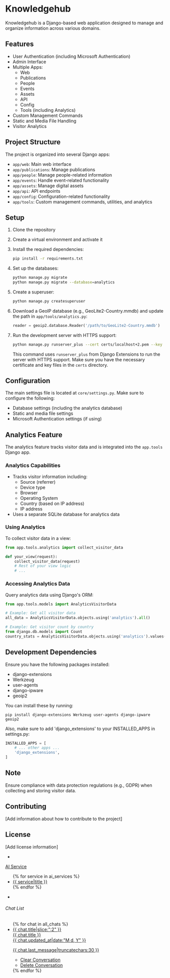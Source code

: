 # Knowledgehub

Knowledgehub is a Django-based web application designed to manage and organize information across various domains.

## Features

- User Authentication (including Microsoft Authentication)
- Admin Interface
- Multiple Apps:
  - Web
  - Publications
  - People
  - Events
  - Assets
  - API
  - Config
  - Tools (including Analytics)
- Custom Management Commands
- Static and Media File Handling
- Visitor Analytics

## Project Structure

The project is organized into several Django apps:

- `app/web`: Main web interface
- `app/publications`: Manage publications
- `app/people`: Manage people-related information
- `app/events`: Handle event-related functionality
- `app/assets`: Manage digital assets
- `app/api`: API endpoints
- `app/config`: Configuration-related functionality
- `app/tools`: Custom management commands, utilities, and analytics

## Setup

1. Clone the repository
2. Create a virtual environment and activate it
3. Install the required dependencies:
   ```bash
   pip install -r requirements.txt
   ```
4. Set up the databases:
   ```bash
   python manage.py migrate
   python manage.py migrate --database=analytics
   ```
5. Create a superuser:
   ```bash
   python manage.py createsuperuser
   ```
6. Download a GeoIP database (e.g., GeoLite2-Country.mmdb) and update the path in `app/tools/analytics.py`:
   ```python
   reader = geoip2.database.Reader('/path/to/GeoLite2-Country.mmdb')
   ```
7. Run the development server with HTTPS support:
   ```bash
   python manage.py runserver_plus --cert certs/localhost+2.pem --key certs/localhost+2-key.pem
   ```

   This command uses `runserver_plus` from Django Extensions to run the server with HTTPS support. Make sure you have the necessary certificate and key files in the `certs` directory.

## Configuration

The main settings file is located at `core/settings.py`. Make sure to configure the following:

- Database settings (including the analytics database)
- Static and media file settings
- Microsoft Authentication settings (if using)

## Analytics Feature

The analytics feature tracks visitor data and is integrated into the `app.tools` Django app.

### Analytics Capabilities

- Tracks visitor information including:
  - Source (referrer)
  - Device type
  - Browser
  - Operating System
  - Country (based on IP address)
  - IP address
- Uses a separate SQLite database for analytics data

### Using Analytics

To collect visitor data in a view:

```python
from app.tools.analytics import collect_visitor_data

def your_view(request):
    collect_visitor_data(request)
    # Rest of your view logic
    # ...
```

### Accessing Analytics Data

Query analytics data using Django's ORM:

```python
from app.tools.models import AnalyticsVisitorData

# Example: Get all visitor data
all_data = AnalyticsVisitorData.objects.using('analytics').all()

# Example: Get visitor count by country
from django.db.models import Count
country_stats = AnalyticsVisitorData.objects.using('analytics').values('country').annotate(count=Count('id'))
```

## Development Dependencies

Ensure you have the following packages installed:

- django-extensions
- Werkzeug
- user-agents
- django-ipware
- geoip2

You can install these by running:
```
pip install django-extensions Werkzeug user-agents django-ipware geoip2
```

Also, make sure to add 'django_extensions' to your INSTALLED_APPS in settings.py:

```python
INSTALLED_APPS = [
    # ... other apps ...
    'django_extensions',
]
```

## Note

Ensure compliance with data protection regulations (e.g., GDPR) when collecting and storing visitor data.

## Contributing

[Add information about how to contribute to the project]

## License

[Add license information]

<ul class="nk-chat-aside-tools g-2">
                            <li>
                                <a href="{% url 'tools:new_conversation' %}" class="btn btn-round btn-icon btn-light new-chat-btn">
                                    <em class="icon ni ni-plus-circle-fill"></em>
                                </a>
                            </li>
                        </ul>

<div class="nk-chat-aside">
                                                        <div class="nk-chat-aside-head">
                                                            <div class="nk-chat-aside-user">
                                                                <div class="dropdown">
                                                                    <a href="#" class="dropdown-toggle dropdown-indicator" data-bs-toggle="dropdown">
                                                                        <div class="title">AI Service</div>
                                                                    </a>
                                                                    <div class="dropdown-menu">
                                                                        <ul class="link-list-opt no-bdr">
                                                                            {% for service in ai_services %}
                                                                            <li><a href="#" data-service="{{ service }}"><span>{{ service|title }}</span></a></li>
                                                                            {% endfor %}
                                                                        </ul>
                                                                    </div>
                                                                </div>
                                                            </div>
                                                            <ul class="nk-chat-aside-tools g-2">
                                                                <li>
                                                                    <a href="{% url 'tools:new_conversation' %}" class="btn btn-round btn-icon btn-light new-chat-btn">
                                                                        <em class="icon ni ni-plus-circle-fill"></em>
                                                                    </a>
                                                                </li>
                                                            </ul>
                                                        </div>
                                                        <div class="nk-chat-aside-body" data-simplebar>
                                                            <div class="nk-chat-list">
                                                                <h6 class="title overline-title-alt">Chat List</h6>
                                                                <ul class="chat-list">
                                                                    {% for chat in all_chats %}
                                                                    <li class="chat-item">
                                                                        <a class="chat-link" href="#" data-id="{{ chat.id }}">
                                                                            <div class="chat-media user-avatar">
                                                                                <span>{{ chat.title|slice:":2" }}</span>
                                                                            </div>
                                                                            <div class="chat-info">
                                                                                <div class="chat-from">
                                                                                    <div class="name">{{ chat.title }}</div>
                                                                                    <span class="time">{{ chat.updated_at|date:"M d, Y" }}</span>
                                                                                </div>
                                                                                <div class="chat-context">
                                                                                    <div class="text">
                                                                                        <p>{{ chat.last_message|truncatechars:30 }}</p>
                                                                                    </div>
                                                                                </div>
                                                                            </div>
                                                                        </a>
                                                                        <div class="chat-actions">
                                                                            <div class="dropdown">
                                                                                <a href="#" class="btn btn-icon btn-sm btn-trigger dropdown-toggle" data-bs-toggle="dropdown"><em class="icon ni ni-more-h"></em></a>
                                                                                <div class="dropdown-menu dropdown-menu-end">
                                                                                    <ul class="link-list-opt no-bdr">
                                                                                        <li><a href="#" data-action="clear-conversation" data-id="{{ chat.id }}"><em class="icon ni ni-reload"></em><span>Clear Conversation</span></a></li>
                                                                                        <li><a href="#" data-action="delete-conversation" data-id="{{ chat.id }}"><em class="icon ni ni-trash"></em><span>Delete Conversation</span></a></li>
                                                                                    </ul>
                                                                                </div>
                                                                            </div>
                                                                        </div>
                                                                    </li>
                                                                    {% endfor %}
                                                                </ul>
                                                            </div>
                                                        </div>
                                                    </div>
